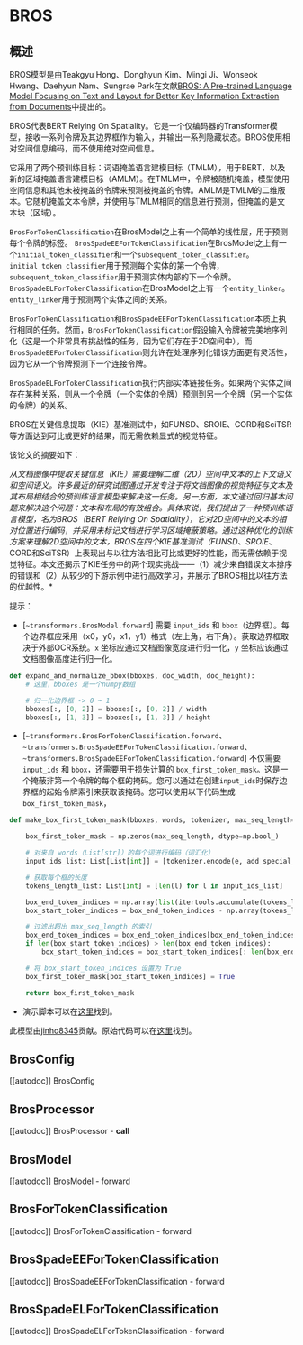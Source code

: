 <!--版权所有2023年HuggingFace团队。保留所有权利。

根据Apache许可证版本2.0（“许可证”），除非符合许可证，
否则不得使用此文件。您可以在下面的链接地址获取许可证的副本：

http://www.apache.org/licenses/LICENSE-2.0

除非适用法律要求或书面同意，基于许可证的软件是按照“原样”分发的，
不附带任何明示或暗示的担保或条件。详细了解许可证中的权限和限制。-->

# BROS

## 概述

BROS模型是由Teakgyu Hong、Donghyun Kim、Mingi Ji、Wonseok Hwang、Daehyun Nam、Sungrae Park在文献[BROS: A Pre-trained Language Model Focusing on Text and Layout for Better Key Information Extraction from Documents](https://arxiv.org/abs/2108.04539)中提出的。 

BROS代表BERT Relying On Spatiality。它是一个仅编码器的Transformer模型，接收一系列令牌及其边界框作为输入，并输出一系列隐藏状态。BROS使用相对空间信息编码，而不使用绝对空间信息。

它采用了两个预训练目标：词语掩盖语言建模目标（TMLM），用于BERT，以及新的区域掩盖语言建模目标（AMLM）。在TMLM中，令牌被随机掩盖，模型使用空间信息和其他未被掩盖的令牌来预测被掩盖的令牌。AMLM是TMLM的二维版本。它随机掩盖文本令牌，并使用与TMLM相同的信息进行预测，但掩盖的是文本块（区域）。

`BrosForTokenClassification`在BrosModel之上有一个简单的线性层，用于预测每个令牌的标签。
`BrosSpadeEEForTokenClassification`在BrosModel之上有一个`initial_token_classifier`和一个`subsequent_token_classifier`。`initial_token_classifier`用于预测每个实体的第一个令牌，`subsequent_token_classifier`用于预测实体内部的下一个令牌。`BrosSpadeELForTokenClassification`在BrosModel之上有一个`entity_linker`。`entity_linker`用于预测两个实体之间的关系。

`BrosForTokenClassification`和`BrosSpadeEEForTokenClassification`本质上执行相同的任务。然而，`BrosForTokenClassification`假设输入令牌被完美地序列化（这是一个非常具有挑战性的任务，因为它们存在于2D空间中），而`BrosSpadeEEForTokenClassification`则允许在处理序列化错误方面更有灵活性，因为它从一个令牌预测下一个连接令牌。

`BrosSpadeELForTokenClassification`执行内部实体链接任务。如果两个实体之间存在某种关系，则从一个令牌（一个实体的令牌）预测到另一个令牌（另一个实体的令牌）的关系。

BROS在关键信息提取（KIE）基准测试中，如FUNSD、SROIE、CORD和SciTSR等方面达到可比或更好的结果，而无需依赖显式的视觉特征。

该论文的摘要如下：

*从文档图像中提取关键信息（KIE）需要理解二维（2D）空间中文本的上下文语义和空间语义。许多最近的研究试图通过开发专注于将文档图像的视觉特征与文本及其布局相结合的预训练语言模型来解决这一任务。另一方面，本文通过回归基本问题来解决这个问题：文本和布局的有效组合。具体来说，我们提出了一种预训练语言模型，名为BROS（BERT Relying On Spatiality），它对2D空间中的文本的相对位置进行编码，并采用未标记文档进行学习区域掩蔽策略。通过这种优化的训练方案来理解2D空间中的文本，BROS在四个KIE基准测试（FUNSD、SROIE*、CORD和SciTSR）上表现出与以往方法相比可比或更好的性能，而无需依赖于视觉特征。本文还揭示了KIE任务中的两个现实挑战——（1）减少来自错误文本排序的错误和（2）从较少的下游示例中进行高效学习，并展示了BROS相比以往方法的优越性。*

提示：

- [`~transformers.BrosModel.forward`] 需要 `input_ids` 和 `bbox`（边界框）。每个边界框应采用（x0，y0，x1，y1）格式（左上角，右下角）。获取边界框取决于外部OCR系统。`x` 坐标应通过文档图像宽度进行归一化，`y` 坐标应该通过文档图像高度进行归一化。

```python
def expand_and_normalize_bbox(bboxes, doc_width, doc_height):
    # 这里，bboxes 是一个numpy数组

    # 归一化边界框 -> 0 ~ 1
    bboxes[:, [0, 2]] = bboxes[:, [0, 2]] / width
    bboxes[:, [1, 3]] = bboxes[:, [1, 3]] / height
```

- [`~transformers.BrosForTokenClassification.forward`、`~transformers.BrosSpadeEEForTokenClassification.forward`、`~transformers.BrosSpadeEEForTokenClassification.forward`] 不仅需要 `input_ids` 和 `bbox`，还需要用于损失计算的 `box_first_token_mask`。这是一个掩蔽非第一个令牌的每个框的掩码。您可以通过在创建`input_ids`时保存边界框的起始令牌索引来获取该掩码。您可以使用以下代码生成`box_first_token_mask`，
    
```python
def make_box_first_token_mask(bboxes, words, tokenizer, max_seq_length=512):

    box_first_token_mask = np.zeros(max_seq_length, dtype=np.bool_)

    # 对来自 words（List[str]）的每个词进行编码（词汇化）
    input_ids_list: List[List[int]] = [tokenizer.encode(e, add_special_tokens=False) for e in words]

    # 获取每个框的长度
    tokens_length_list: List[int] = [len(l) for l in input_ids_list]

    box_end_token_indices = np.array(list(itertools.accumulate(tokens_length_list)))
    box_start_token_indices = box_end_token_indices - np.array(tokens_length_list)

    # 过滤出超出 max_seq_length 的索引
    box_end_token_indices = box_end_token_indices[box_end_token_indices < max_seq_length - 1]
    if len(box_start_token_indices) > len(box_end_token_indices):
        box_start_token_indices = box_start_token_indices[: len(box_end_token_indices)]

    # 将 box_start_token_indices 设置为 True
    box_first_token_mask[box_start_token_indices] = True

    return box_first_token_mask

```

- 演示脚本可以在[这里](https://github.com/clovaai/bros)找到。

此模型由[jinho8345](https://huggingface.co/jinho8345)贡献。原始代码可以在[这里](https://github.com/clovaai/bros)找到。

## BrosConfig

[[autodoc]] BrosConfig

## BrosProcessor

[[autodoc]] BrosProcessor
    - __call__

## BrosModel

[[autodoc]] BrosModel
    - forward


## BrosForTokenClassification

[[autodoc]] BrosForTokenClassification
    - forward


## BrosSpadeEEForTokenClassification

[[autodoc]] BrosSpadeEEForTokenClassification
    - forward


## BrosSpadeELForTokenClassification

[[autodoc]] BrosSpadeELForTokenClassification
    - forward